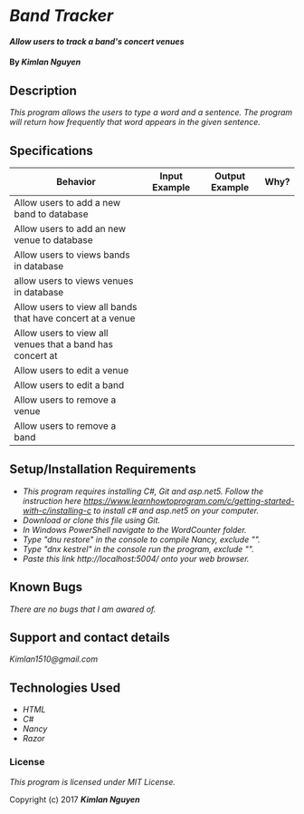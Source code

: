# _Band Tracker_

#### _Allow users to track a band's concert venues_

#### By _**Kimlan Nguyen**_

## Description

_This program allows the users to type a word and a sentence. The program will return how frequently that word appears in the given sentence._

## Specifications

 | Behavior   |Input Example   | Output Example      | Why?|
 |---------------- |:----------: |:------------: |---------:|
 |Allow users to add a new band to database |
 |Allow users to add an new venue to database |
 |Allow users to views bands in database |
 |allow users to views venues in database |
 |Allow users to view all bands that have concert at a venue |
 |Allow users to view all venues that a band has concert at |
 |Allow users to edit a venue |
 |Allow users to edit a band |
 |Allow users to remove a venue |
 |Allow users to remove a band |



## Setup/Installation Requirements
* _This program requires installing C#, Git and asp.net5. Follow the instruction here https://www.learnhowtoprogram.com/c/getting-started-with-c/installing-c to install c# and asp.net5 on your computer._
* _Download or clone this file using Git._
* _In Windows PowerShell navigate to the WordCounter folder._
* _Type "dnu restore" in the console to compile Nancy, exclude ""._
* _Type "dnx kestrel" in the console run the program, exclude ""._
* _Paste this link http://localhost:5004/ onto your web browser._

## Known Bugs

_There are no bugs that I am awared of._

## Support and contact details

_Kimlan1510@gmail.com_

## Technologies Used

* _HTML_
* _C#_
* _Nancy_
* _Razor_


### License

*This program is licensed under MIT License.*

Copyright (c) 2017 **_Kimlan Nguyen_**
